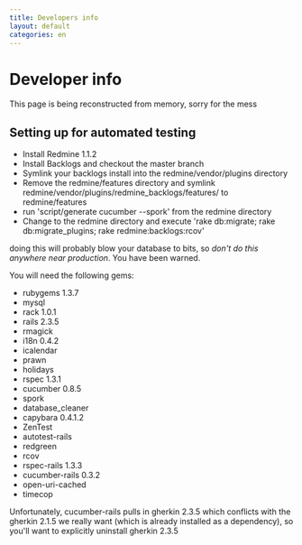 ```yaml
---
title: Developers info
layout: default
categories: en
---
```

# Developer info

This page is being reconstructed from memory, sorry for the mess

## Setting up for automated testing

* Install Redmine 1.1.2
* Install Backlogs and checkout the master branch
* Symlink your backlogs install into the redmine/vendor/plugins directory
* Remove the redmine/features directory and symlink redmine/vendor/plugins/redmine_backlogs/features/ to redmine/features
* run 'script/generate cucumber --spork' from the redmine directory
* Change to the redmine directory and execute 'rake db:migrate; rake db:migrate_plugins; rake redmine:backlogs:rcov'

doing this will probably blow your database to bits, so *don't do this
anywhere near production*. You have been warned.

You will need the following gems:

* rubygems 1.3.7 
* mysql
* rack 1.0.1
* rails 2.3.5
* rmagick
* i18n 0.4.2
* icalendar
* prawn
* holidays
* rspec 1.3.1
* cucumber 0.8.5
* spork
* database_cleaner
* capybara 0.4.1.2
* ZenTest
* autotest-rails
* redgreen
* rcov
* rspec-rails 1.3.3
* cucumber-rails 0.3.2
* open-uri-cached
* timecop

Unfortunately, cucumber-rails pulls in gherkin 2.3.5 which conflicts with the gherkin 2.1.5 we really want (which is already installed as a dependency), so you'll want to explicitly uninstall gherkin 2.3.5
